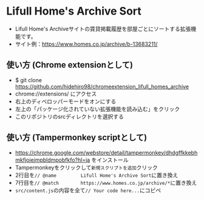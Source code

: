 # Lifull Home's Archive Sort
- Lifull Home's Archiveサイトの賃貸掲載履歴を部屋ごとにソートする拡張機能です。
- サイト例：https://www.homes.co.jp/archive/b-13683211/

## 使い方 (Chrome extensionとして)
- $ git clone https://github.com/hidehiro98/chromeextension_lifull_homes_archive
- chrome://extensions/ にアクセス
- 右上のディベロッパーモードをオンにする
- 左上の「パッケージ化されていない拡張機能を読み込む」をクリック
- このリポジトリのsrcディレクトリを選択する

## 使い方 (Tampermonkey scriptとして)
- https://chrome.google.com/webstore/detail/tampermonkey/dhdgffkkebhmkfjojejmpbldmpobfkfo?hl=ja をインストール
- Tampermonkeyをクリックして`新規スクリプトを追加`クリック
- 2行目を`// @name         Lifull Home's Archive Sort`に置き換え
- 7行目を`// @match        https://www.homes.co.jp/archive/*`に置き換え
- `src/content.js`の内容を全て`// Your code here...`にコピペ
